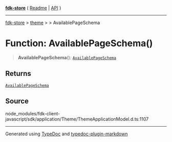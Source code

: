 [**fdk-store**](../../../README.md) ( [Readme](../../../README.md) \| [API](../../../API.md) )

---

[fdk-store](../../../API.md) > [theme](../../README.md) > [<internal>](../README.md) > AvailablePageSchema

# Function: AvailablePageSchema()

> **AvailablePageSchema**(): [`AvailablePageSchema`](../type-aliases/type-alias.AvailablePageSchema.md)

## Returns

[`AvailablePageSchema`](../type-aliases/type-alias.AvailablePageSchema.md)

## Source

node_modules/fdk-client-javascript/sdk/application/Theme/ThemeApplicationModel.d.ts:1107

---

Generated using [TypeDoc](https://typedoc.org/) and [typedoc-plugin-markdown](https://www.npmjs.com/package/typedoc-plugin-markdown)
